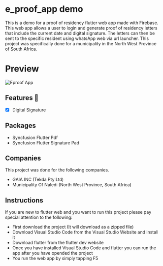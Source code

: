# e_proof_app demo

This is a demo for a proof of residency flutter web app made with Firebase. This web app allows a user to login and generate proof of residency letters that include the current date and digital signature. The letters can then be sent to the specific resident using whatsApp web via url launcher. This project was specifically done for a municipality in the North West Province of South Africa.

# Preview

![Eproof App](https://user-images.githubusercontent.com/54590259/149536127-305adeca-0cc6-47cd-8dd0-902e0f3194db.gif)

## Features :dart:
* [x] Digital Signature

## Packages
- Syncfusion Flutter Pdf
- Syncfusion Flutter Signature Pad

## Companies

This project was done for the following companies.

- GAIA INC (Tekda Pty Ltd)
- Municipality Of Naledi (North West Province, South Africa)

## Instructions

If you are new to flutter web and you want to run this project please pay special attention to the following:

- First download the project (It will download as a zipped file)
- Download Visual Studio Code from the Visual Studio Website and install it
- Download flutter from the flutter dev website
- Once you have installed Visual Studio Code and flutter you can run the app after you have opended the project
- You run the web app by simply tapping F5
